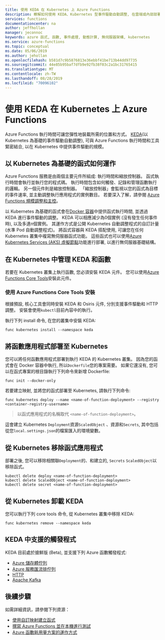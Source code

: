 ```yaml
---
title: 使用 KEDA 在 Kubernetes 上 Azure Functions
description: 瞭解如何使用 KEDA、Kubernetes 型事件驅動自動調整, 在雲端或內部部署的 Kubernetes 中執行 Azure Functions。
services: functions
documentationcenter: na
author: jeffhollan
manager: jeconnoc
keywords: azure 函式, 函數, 事件處理, 動態計算, 無伺服器架構, kubernetes
ms.service: azure-functions
ms.topic: conceptual
ms.date: 05/06/2019
ms.author: jehollan
ms.openlocfilehash: b581d7c9b5876813e36ebbf41be713b44dd97735
ms.sourcegitcommit: 44e85b95baf7dfb9e92fb38f03c2a1bc31765415
ms.translationtype: MT
ms.contentlocale: zh-TW
ms.lasthandoff: 08/28/2019
ms.locfileid: "70096102"
---
```

# <a name="azure-functions-on-kubernetes-with-keda"></a>使用 KEDA 在 Kubernetes 上 Azure Functions

Azure Functions 執行時間可讓您彈性地裝載所需的位置和方式。  [KEDA](https://github.com/kedacore/kore)(以 Kubernetes 為基礎的事件驅動自動調整), 可與 Azure Functions 執行時間和工具緊密結合, 以在 Kubernetes 中提供事件驅動的規模。

## <a name="how-kubernetes-based-functions-work"></a>以 Kubernetes 為基礎的函式如何運作

Azure Functions 服務是由兩個主要元件所組成: 執行時間和縮放控制器。  函式執行時間會執行並執行您的程式碼。  執行時間包含如何觸發、記錄和管理函數執行的邏輯。  另一個元件則是縮放控制器。  「縮放控制器」會監視以您的函式為目標的事件速率, 並主動調整執行應用程式的實例數目。  若要深入了解，請參閱 [Azure Functions 規模調整和主控](functions-scale.md)。

以 Kubernetes 為基礎的函式會在[Docker 容器](functions-create-function-linux-custom-image.md)中提供函式執行時間, 並透過 KEDA 進行事件驅動的調整。  KEDA 可以相應減少為0個實例 (沒有發生任何事件時), 以及多達*n*個實例。 其運作方式是公開 Kubernetes 自動調整程式的自訂計量 (水準 Pod 自動調整程式)。  將函式容器與 KEDA 搭配使用, 可讓您在任何 Kubernetes 叢集中複寫無伺服器函式功能。  這些函式也可以使用[Azure Kubernetes Services (AKS) 虛擬節點](../aks/virtual-nodes-cli.md)功能進行部署, 以進行無伺服器基礎結構。

## <a name="managing-keda-and-functions-in-kubernetes"></a>在 Kubernetes 中管理 KEDA 和函數

若要在 Kubernetes 叢集上執行函數, 您必須安裝 KEDA 元件。 您可以使用[Azure Functions Core Tools](functions-run-local.md)安裝此元件。

### <a name="installing-with-the-azure-functions-core-tools"></a>使用 Azure Functions Core Tools 安裝

根據預設, 核心工具會同時安裝 KEDA 和 Osiris 元件, 分別支援事件驅動和 HTTP 調整。  安裝會使用`kubectl`目前內容中的執行。

執行下列 install 命令, 在您的叢集中安裝 KEDA:

```cli
func kubernetes install --namespace keda
```

## <a name="deploying-a-function-app-to-kubernetes"></a>將函數應用程式部署至 Kubernetes

您可以將任何函數應用程式部署到執行 KEDA 的 Kubernetes 叢集。  因為您的函式會在 Docker 容器中執行, 所以`Dockerfile`您的專案需要。  如果它還沒有, 您可以在函式專案的根目錄執行下列命令來新增 Dockerfile:

```cli
func init --docker-only
```

若要建立映射, 並將您的函式部署至 Kubernetes, 請執行下列命令:

```cli
func kubernetes deploy --name <name-of-function-deployment> --registry <container-registry-username>
```

> 以函式應用程式的名稱取代 `<name-of-function-deployment>`。

這會建立 Kubernetes `Deployment`資源`ScaledObject` 、資源和`Secrets`, 其中包括從您`local.settings.json`的檔案匯入的環境變數。

## <a name="removing-a-function-app-from-kubernetes"></a>從 Kubernetes 移除函式應用程式

部署之後, 您可以移除相關聯`Deployment`的、和建立的, `Secrets` `ScaledObject`以移除函式。

```cli
kubectl delete deploy <name-of-function-deployment>
kubectl delete ScaledObject <name-of-function-deployment>
kubectl delete secret <name-of-function-deployment>
```

## <a name="uninstalling-keda-from-kubernetes"></a>從 Kubernetes 卸載 KEDA

您可以執行下列 core tools 命令, 從 Kubernetes 叢集中移除 KEDA:

```cli
func kubernetes remove --namespace keda
```

## <a name="supported-triggers-in-keda"></a>KEDA 中支援的觸發程式

KEDA 目前處於搶鮮版 (Beta), 並支援下列 Azure 函數觸發程式:

* [Azure 儲存體佇列](functions-bindings-storage-queue.md)
* [Azure 服務匯流排佇列](functions-bindings-service-bus.md)
* [HTTP](functions-bindings-http-webhook.md)
* [Apache Kafka](https://github.com/azure/azure-functions-kafka-extension)

## <a name="next-steps"></a>後續步驟
如需詳細資訊，請參閱下列資源：

* [使用自訂映射建立函式](functions-create-function-linux-custom-image.md)
* [撰寫 Azure Functions 並在本機進行測試](functions-develop-local.md)
* [Azure 函數耗用量方案的運作方式](functions-scale.md)